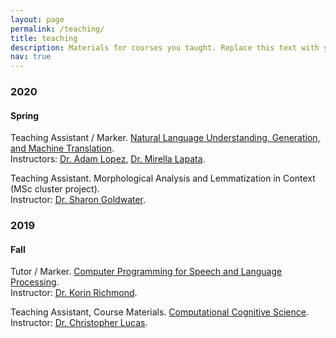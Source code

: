 ```yaml
---
layout: page
permalink: /teaching/
title: teaching
description: Materials for courses you taught. Replace this text with your description.
nav: true
---
```


<h3 class="year">2020</h3>

<h4>Spring</h4>

Teaching Assistant / Marker. <a href="http://www.drps.ed.ac.uk/current/dpt/cxinfr11157.htm">Natural Language Understanding, Generation, and Machine Translation</a>. <br/> Instructors: <a href="https://alopez.github.io/">Dr. Adam Lopez</a>, <a href="http://homepages.inf.ed.ac.uk/mlap/">Dr. Mirella Lapata</a>.

Teaching Assistant. Morphological Analysis and Lemmatization in Context (MSc cluster project). <br/>Instructor: <a href="https://homepages.inf.ed.ac.uk/sgwater/">Dr. Sharon Goldwater</a>.

<h3 class="year">2019</h3>

<h4>Fall</h4>

Tutor / Marker. <a href="http://www.drps.ed.ac.uk/current/dpt/cxlasc11096.htm">Computer Programming for Speech and Language Processing</a>. <br/>Instructor: <a href="http://homepages.inf.ed.ac.uk/korin/sitenew/index.html">Dr. Korin Richmond</a>.

Teaching Assistant, Course Materials. <a href="http://www.drps.ed.ac.uk/20-21/dpt/cxinfr10054.htm">Computational Cognitive Science</a>. <br/>Instructor: <a href="http://homepages.inf.ed.ac.uk/clucas2/">Dr. Christopher Lucas</a>.
